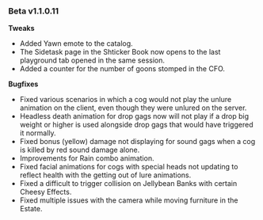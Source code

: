 ### Beta v1.1.0.11

**Tweaks**
- Added Yawn emote to the catalog.
- The Sidetask page in the Shticker Book now opens to the last playground tab opened in the same session.
- Added a counter for the number of goons stomped in the CFO.

**Bugfixes**
- Fixed various scenarios in which a cog would not play the unlure animation on the client, even though they were unlured on the server.
- Headless death animation for drop gags now will not play if a drop big weight or higher is used alongside drop gags that would have triggered it normally.
- Fixed bonus (yellow) damage not displaying for sound gags when a cog is killed by red sound damage alone.
- Improvements for Rain combo animation.
- Fixed facial animations for cogs with special heads not updating to reflect health with the getting out of lure animations.
- Fixed a difficult to trigger collision on Jellybean Banks with certain Cheesy Effects.
- Fixed multiple issues with the camera while moving furniture in the Estate.
